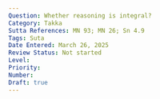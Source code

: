 ```yaml
---
Question: Whether reasoning is integral?
Category: Takka
Sutta References: MN 93; MN 26; Sn 4.9
Tags: Suta
Date Entered: March 26, 2025
Review Status: Not started
Level: 
Priority: 
Number: 
Draft: true
---
```

